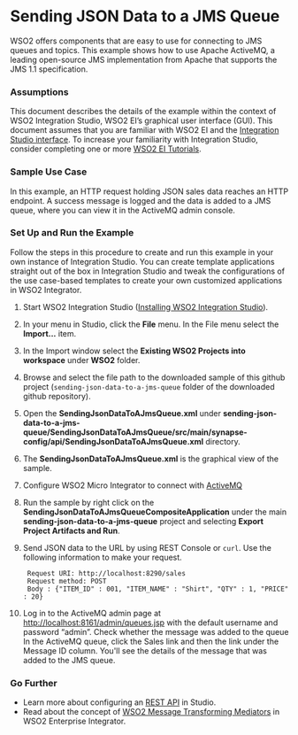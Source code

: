 # Sending JSON Data to a JMS Queue

WSO2 offers components that are easy to use for connecting to JMS queues and topics. This example shows how to use Apache 
ActiveMQ, a leading open-source JMS implementation from Apache that supports the JMS 1.1 specification.

### Assumptions
This document describes the details of the example within the context of WSO2 Integration Studio, WSO2 EI’s graphical 
user interface (GUI). This document assumes that you are familiar with WSO2 EI and the 
[Integration Studio interface](https://ei.docs.wso2.com/en/latest/micro-integrator/overview/quick-start-guide/). 
To increase your familiarity with Integration Studio, consider completing one or more 
[WSO2 EI Tutorials](https://ei.docs.wso2.com/en/latest/micro-integrator/use-cases/integration-use-cases/).

### Sample Use Case
In this example, an HTTP request holding JSON sales data reaches an HTTP endpoint. A success message is logged and the 
data is added to a JMS queue, where you can view it in the ActiveMQ admin console.

### Set Up and Run the Example
Follow the steps in this procedure to create and run this example in your own instance of Integration Studio. You can 
create template applications straight out of the box in Integration Studio and tweak the configurations of the use 
case-based templates to create your own customized applications in WSO2 Integrator.

1. Start WSO2 Integration Studio ([Installing WSO2 Integration Studio](https://ei.docs.wso2.com/en/latest/micro-integrator/develop/installing-WSO2-Integration-Studio/)).
2. In your menu in Studio, click the **File** menu. In the File menu select the **Import...** item.
3. In the Import window select the **Existing WSO2 Projects into workspace** under **WSO2** folder.
4. Browse and select the file path to the downloaded sample of this github project (`sending-json-data-to-a-jms-queue` 
folder of the downloaded github repository).
5. Open the **SendingJsonDataToAJmsQueue.xml** under **sending-json-data-to-a-jms-queue/SendingJsonDataToAJmsQueue/src/main/synapse-config/api/SendingJsonDataToAJmsQueue.xml** directory. 
6. The **SendingJsonDataToAJmsQueue.xml** is the graphical view of the sample.
7. Configure WSO2 Micro Integrator to connect with [ActiveMQ](https://ei.docs.wso2.com/en/latest/micro-integrator/setup/brokers/configure-with-ActiveMQ/)
8. Run the sample by right click on the **SendingJsonDataToAJmsQueueCompositeApplication** under the main 
**sending-json-data-to-a-jms-queue** project and selecting **Export Project Artifacts and Run**.
9. Send JSON data to the URL by using REST Console or `curl`. Use the following information to make your request.

        Request URI: http://localhost:8290/sales
        Request method: POST
        Body : {"ITEM_ID" : 001, "ITEM_NAME" : "Shirt", "QTY" : 1, "PRICE" : 20}
10. Log in to the ActiveMQ admin page at [http://localhost:8161/admin/queues.jsp](http://localhost:8161/admin/queues.jsp)
 with the default username and password “admin”. Check whether the message was added to the queue
In the ActiveMQ queue, click the Sales link and then the link under the Message ID column. You'll see the details of the 
message that was added to the JMS queue.


### Go Further

* Learn more about configuring an [REST API](https://ei.docs.wso2.com/en/latest/micro-integrator/references/synapse-properties/rest-api-properties/) in Studio.
* Read about the concept of [WSO2 Message Transforming Mediators](https://ei.docs.wso2.com/en/latest/micro-integrator/references/mediators/about-mediators/) in WSO2 Enterprise Integrator.
